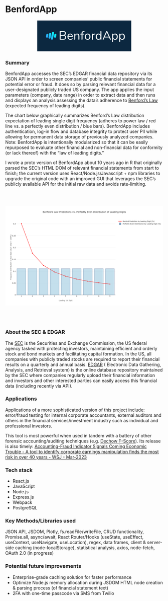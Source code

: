 # BenfordApp


<p align="center">
  <img width="300" src="/src/client/BenfordAppLogo.png">
</p>


### Summary
BenfordApp accesses the SEC’s EDGAR financial data repository via its JSON API in order to screen companies’ public financial statements for potential error or fraud.  It does so by parsing relevant financial data for a user-designated publicly traded US company.  The app applies the input parameters (company, date range) in order to extract data and then runs and displays an analysis assessing the data’s adherence to [Benford’s Law](https://mathworld.wolfram.com/BenfordsLaw.html) (expected frequency of leading digits).

The chart below graphically summarizes Benford’s Law distribution expectation of leading single digit frequency (adheres to power law / red line vs. a perfectly even distribution / blue bars).  BenfordApp includes authentication, log-in flow and database integrity to protect user PII while allowing for permanent data storage of previously analyzed companies.  Note:  BenfordApp is intentionally modularized so that it can be easily repurposed to evaluate other financial and non-financial data for conformity (or lack thereof) with the “law of leading digits.”

I wrote a proto version of BenfordApp about 10 years ago in R that originally parsed the SEC’s HTML DOM of relevant financial statements from start to finish; the current version uses React/Node.js/Javascript + npm libraries to upgrade the original code with an improved GUI that leverages the SEC’s publicly available API for the initial raw data and avoids rate-limiting.  


<br> </br>
<p align="center">
  <img width="1200" src="/src/client/BenfordvsEvenDistributionChart.png">
</p>
<br> </br>


### About the SEC & EDGAR
The [SEC](https://www.sec.gov/about/what-we-do) is the Securities and Exchange Commission, the US federal agency tasked with protecting investors, maintaining efficient and orderly stock and bond markets and facilitating capital formation.  In the US, all companies with publicly traded stocks are required to report their financial results on a quarterly and annual basis.  [EDGAR](https://www.sec.gov/edgar/searchedgar/companysearch) ( Electronic Data Gathering, Analysis, and Retrieval system) is the online database repository maintained by the SEC where companies regularly upload their financial information and investors and other interested parties can easily access this financial data (including recently via API).


### Applications
Applications of a more sophisticated version of this project include:  error/fraud testing for internal corporate accountants, external auditors and others in the financial services/investment industry such as individual and professional investors.  

This tool is most powerful when used in tandem with a battery of other forensic accounting/auditing techniques (e.g. [Dechow F-Score](https://www.thecaq.org/wp-content/uploads/2018/03/Dechow-et-al-2011-Contemporary_Accounting_Research.pdf)). 
Its release is also timely:  [Accounting-Fraud Indicator Signals Coming Economic Trouble - A tool to identify corporate earnings manipulation finds the most risk in over 40 years - WSJ - Mar-2023](https://www.wsj.com/articles/accounting-fraud-indicator-signals-coming-economic-trouble-506568a0)


### Tech stack
- React.js
- JavaScript
- Node.js
- Express.js
- Webpack
- PostgreSQL


### Key Methods/Libraries used
JSON API, JSDOM, Plotly, fs.readFile/writeFile, CRUD functionality, Promise.all, async/await, React Router/Hooks (useState, useEffect, useContext, useNavigate, useLocation), regex, data frames, client & server-side caching (node-localStorage), statistical analysis, axios, node-fetch, OAuth 2.0 (in progress)


### Potential future improvements
- Enterprise-grade caching solution for faster performance
- Optimize Node.js memory allocation during JSDOM HTML node creation & parsing process (of financial statement text)
- 2FA with one-time passcode via SMS from Twilio

